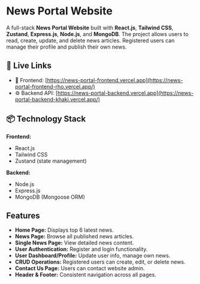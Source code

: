 
# News Portal Website

A full-stack **News Portal Website** built with **React.js**, **Tailwind CSS**, **Zustand**, **Express.js**, **Node.js**, and **MongoDB**. The project allows users to read, create, update, and delete news articles. Registered users can manage their profile and publish their own news.

## 🔗 Live Links

- 📰 Frontend: [https://news-portal-frontend.vercel.app](https://news-portal-frontend-rho.vercel.app/)
- ⚙️ Backend API: [https://news-portal-backend.vercel.app](https://news-portal-backend-khaki.vercel.app/)

## 📦 Technology Stack

**Frontend:**
- React.js
- Tailwind CSS
- Zustand (state management)

**Backend:**
- Node.js
- Express.js
- MongoDB (Mongoose ORM)


## Features

- **Home Page:** Displays top 6 latest news.
- **News Page:** Browse all published news articles.
- **Single News Page:** View detailed news content.
- **User Authentication:** Register and login functionality.
- **User Dashboard/Profile:** Update user info, manage own news.
- **CRUD Operations:** Registered users can create, edit, or delete news.
- **Contact Us Page:** Users can contact website admin.
- **Header & Footer:** Consistent navigation across all pages.


